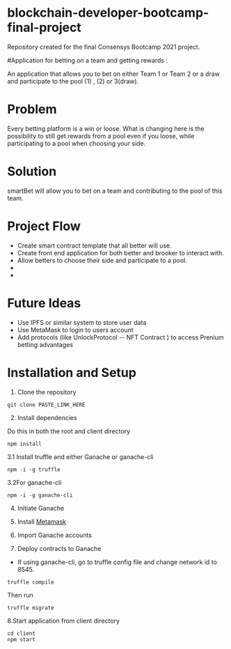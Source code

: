 # blockchain-developer-bootcamp-final-project

Repository created for the final Consensys Bootcamp 2021 project.

#Application for betting on a team and getting rewards : 

An application that allows you to bet on either Team 1 or Team 2 or a draw and participate to the pool (1) , (2) or 3(draw). 

# Problem 

Every betting platform is a win or loose. What is changing here is the possibility to still get rewards from a pool even if you loose,
while participating to a pool when choosing your side. 

# Solution

smartBet will allow you to bet on a team and contributing to the pool of this team. 

# Project Flow 

<ul> 
   <li> Create smart contract template that all better will use. </li> 
   <li> Create front end application for both better and brooker to interact with. </li> 
   <li> Allow betters to choose their side and participate to a pool. </li> 
   <li> </li> 
   <li> </li> 
</ul> 
   
# Future Ideas

<ul> 
   <li> Use IPFS or similar system to store user data </li> 
   <li> Use MetaMask to login to users account </li> 
   <li> Add protocols (like UnlockProtocol -- NFT Contract ) to access Prenium betting advantages  </li> 
</ul> 


# Installation and Setup

1. Clone the repository 

```
git clone PASTE_LINK_HERE

```

2. Install dependencies

Do this in both the root and client directory

```
npm install

```


3.1 Install truffle and either Ganache or ganache-cli

```
npm -i -g truffle 

```


3.2For ganache-cli

```
npm -i -g ganache-cli
```


4. Initiate Ganache

5. Install [Metamask](https://metamask.io/)

6. Import Ganache accounts

7. Deploy contracts to Ganache

+ If using ganache-cli, go to truffle config file and change network id to 8545.

```
truffle compile
```

Then run
```
truffle migrate
```

8.Start application from client directory
```
cd client
npm start
```




   


